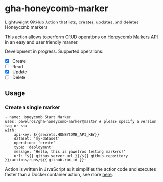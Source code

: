 # gha-honeycomb-marker
Lightweight GitHub Action that lists, creates, updates, and deletes Honeycomb markers

This action allows to perform CRUD operations on [Honeycomb Markers API](https://docs.honeycomb.io/api/markers/) in an easy and user friendly manner.

Development in progress. Supported operations:

- [x] Create
- [ ] Read
- [x] Update
- [ ] Delete

## Usage

### Create a single marker

```
- name: Honeycomb Start Marker
uses: pawelros/gha-honeycomb-marker@master # please specify a version tag or sha
with:
    api-key: ${{secrets.HONEYCOMB_API_KEY}}
    dataset: 'my-dataset'
    operation: 'create'
    type: 'deployment'
    message: 'Hello, this is pawelros testing markers!'
    url: "${{ github.server_url }}/${{ github.repository }}/actions/runs/${{ github.run_id }}"
```

Action is written in JavaScript as it simplifies the action code and executes faster than a Docker container action, see more [here](https://docs.github.com/en/actions/creating-actions/about-custom-actions#javascript-actions).